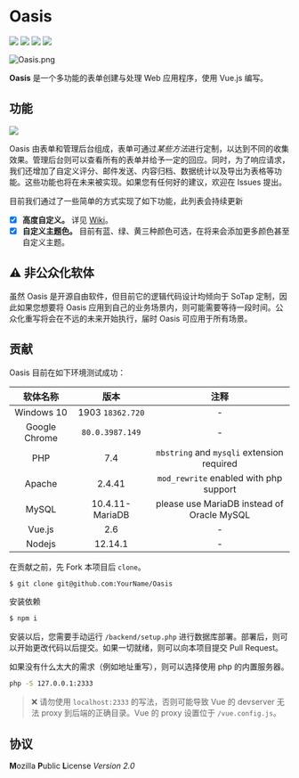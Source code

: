 # Oasis

![](https://img.shields.io/badge/backend-PHP-purple?logo=php)
![](https://img.shields.io/badge/front-Vue.js-brightgreen?logo=vue.js)
![](https://img.shields.io/badge/poweredby-sotapmc-blue)
<a href="https://github.com/sotapmc/Oasis/wiki"><img src="https://img.shields.io/badge/wiki-clickhere-00bcd4"/></a>

![Oasis.png](https://i.loli.net/2020/03/23/pBbJlVmMsuNFkcg.png)

**Oasis** 是一个多功能的表单创建与处理 Web 应用程序，使用 Vue.js 编写。

## 功能

![](https://img.shields.io/badge/coverage-40%25-yellow)

Oasis 由表单和管理后台组成，表单可通过*某些方法*进行定制，以达到不同的收集效果。管理后台则可以查看所有的表单并给予一定的回应。同时，为了响应请求，我们还增加了自定义评分、邮件发送、内容归档、数据统计以及导出为表格等功能。这些功能也将在未来被实现。如果您有任何好的建议，欢迎在 Issues 提出。

目前我们通过了一些简单的方式实现了如下功能，此列表会持续更新

- [x] **高度自定义。** 详见 [Wiki](https://github.com/sotapmc/Oasis/wiki)。
- [x] **自定义主题色。** 目前有蓝、绿、黄三种颜色可选，在将来会添加更多颜色甚至自定义主题。

## ⚠ 非公众化软体

虽然 Oasis 是开源自由软件，但目前它的逻辑代码设计均倾向于 SoTap 定制，因此如果您想要将 Oasis 应用到自己的业务场景内，则可能需要等待一段时间。公众化重写将会在不远的未来开始执行，届时 Oasis 可应用于所有场景。

## 贡献

Oasis 目前在如下环境测试成功：

|软体名称|版本|注释|
|:-:|:-:|:-:|
|Windows 10|1903 `18362.720`|-|
|Google Chrome|`80.0.3987.149`|-|
|PHP|7.4|`mbstring` and `mysqli` extension required|
|Apache|2.4.41|`mod_rewrite` enabled with php support|
|MySQL|10.4.11-MariaDB|please use MariaDB instead of Oracle MySQL|
|Vue.js|2.6|-|
|Nodejs|12.14.1|-|

在贡献之前，先 Fork 本项目后 `clone`。

```bash
$ git clone git@github.com:YourName/Oasis
```

安装依赖

```bash
$ npm i
```

安装以后，您需要手动运行 `/backend/setup.php` 进行数据库部署。部署后，则可以开始更改代码以后提交。如果一切就绪，则可以向本项目提交 Pull Request。

如果没有什么太大的需求（例如地址重写），则可以选择使用 php 的内置服务器。

```bash
php -S 127.0.0.1:2333
```

> ❌ 请勿使用 `localhost:2333` 的写法，否则可能导致 Vue 的 devserver 无法 proxy 到后端的正确目录。Vue 的 proxy 设置位于 `/vue.config.js`。

## 协议

**M**ozilla **P**ublic **L**icense *Version 2.0*
